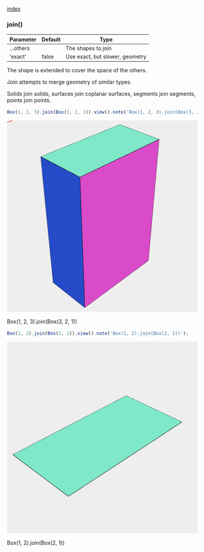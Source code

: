 [index](../../nb/api/index.md)
### join()
Parameter|Default|Type
---|---|---
...others||The shapes to join
'exact'|false|Use exact, but slower, geometry

The shape is extended to cover the space of the others.

Join attempts to merge geometry of similar types.

Solids join solids, surfaces join coplanar surfaces, segments join segments, points join points.

```JavaScript
Box(1, 2, 3).join(Box(3, 2, 1)).view().note('Box(1, 2, 3).join(Box(3, 2, 1))');
```

![Image](join.md.$2.png)

Box(1, 2, 3).join(Box(3, 2, 1))

```JavaScript
Box(1, 2).join(Box(2, 1)).view().note('Box(1, 2).join(Box(2, 1))');
```

![Image](join.md.$3.png)

Box(1, 2).join(Box(2, 1))
